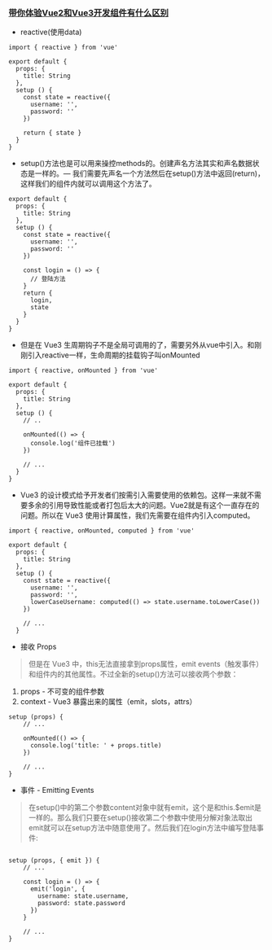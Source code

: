 ### [带你体验Vue2和Vue3开发组件有什么区别](https://zhuanlan.zhihu.com/p/139590941)

- reactive(使用data)

```
import { reactive } from 'vue'

export default {
  props: {
    title: String
  },
  setup () {
    const state = reactive({
      username: '',
      password: ''
    })

    return { state }
  }
}
```

- setup()方法也是可以用来操控methods的。创建声名方法其实和声名数据状态是一样的。— 我们需要先声名一个方法然后在setup()方法中返回(return)， 这样我们的组件内就可以调用这个方法了。

```
export default {
  props: {
    title: String
  },
  setup () {
    const state = reactive({
      username: '',
      password: ''
    })

    const login = () => {
      // 登陆方法
    }
    return { 
      login,
      state
    }
  }
}
```

- 但是在 Vue3 生周期钩子不是全局可调用的了，需要另外从vue中引入。和刚刚引入reactive一样，生命周期的挂载钩子叫onMounted

```
import { reactive, onMounted } from 'vue'

export default {
  props: {
    title: String
  },
  setup () {
    // ..

    onMounted(() => {
      console.log('组件已挂载')
    })

    // ...
  }
}

```

- Vue3 的设计模式给予开发者们按需引入需要使用的依赖包。这样一来就不需要多余的引用导致性能或者打包后太大的问题。Vue2就是有这个一直存在的问题。所以在 Vue3 使用计算属性，我们先需要在组件内引入computed。

```
import { reactive, onMounted, computed } from 'vue'

export default {
  props: {
    title: String
  },
  setup () {
    const state = reactive({
      username: '',
      password: '',
      lowerCaseUsername: computed(() => state.username.toLowerCase())
    })

    // ...
  }

```

- 接收 Props

> 但是在 Vue3 中，this无法直接拿到props属性，emit events（触发事件）和组件内的其他属性。不过全新的setup()方法可以接收两个参数：

1. props - 不可变的组件参数
2. context - Vue3 暴露出来的属性（emit，slots，attrs）


```
setup (props) {
    // ...

    onMounted(() => {
      console.log('title: ' + props.title)
    })

    // ...
}

```

- 事件 - Emitting Events

> 在setup()中的第二个参数content对象中就有emit，这个是和this.$emit是一样的。那么我们只要在setup()接收第二个参数中使用分解对象法取出emit就可以在setup方法中随意使用了。然后我们在login方法中编写登陆事件:

```

setup (props, { emit }) {
    // ...

    const login = () => {
      emit('login', {
        username: state.username,
        password: state.password
      })
    }

    // ...
}
```